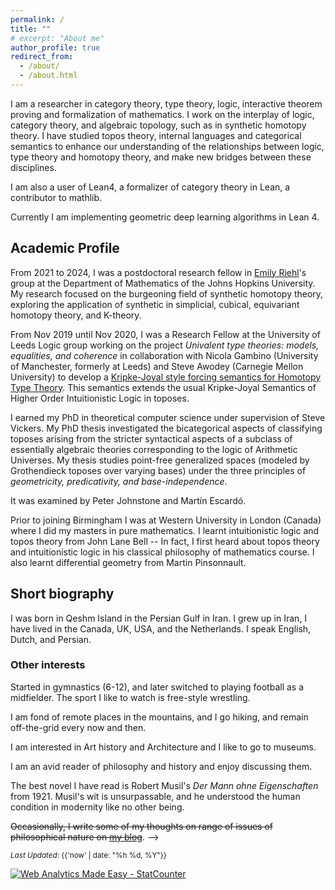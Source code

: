 ```yaml
---
permalink: /
title: ""
# excerpt: "About me"
author_profile: true
redirect_from: 
  - /about/
  - /about.html
---
```


I am a researcher in category theory, type theory, logic, interactive theorem proving and formalization of mathematics. I work on the interplay of logic, category theory, and algebraic topology, such as in synthetic homotopy theory. I have studied topos theory, internal languages and categorical semantics to enhance our understanding of the relationships between logic, type theory and homotopy theory, and make new bridges between these disciplines.

I am also a user of Lean4, a formalizer of category theory in Lean, a contributor to mathlib.

Currently I am implementing geometric deep learning algorithms in Lean 4. 

<!-- I am also interested in learning more about certain aspects of verification and machine learning. -->

## Academic Profile

<!-- 
[Microsoft Academic Profile](https://academic.microsoft.com/profile/h510f1e7-fe1i-46jj-9fgg-71ieeg664740/SinaHazratpour/publication/search?q=Sina%20Hazratpour&qe=%2540%2540%2540USER.PUBLICATIONS%253Dd510b1a7-ba1e-46ff-9bcc-71eaac664740&f=&orderBy=0) -->

From 2021 to 2024, I was a postdoctoral research fellow in [Emily Riehl](https://emilyriehl.github.io)'s group at the Department of Mathematics of the Johns Hopkins University. My research focused on the burgeoning field of synthetic homotopy theory, exploring the application of synthetic in simplicial, cubical, equivariant homotopy theory, and K-theory. 

From Nov 2019 until Nov 2020, I was a Research Fellow at the University of Leeds Logic group working on the project <em>Univalent type theories: models, equalities, and coherence</em> in collaboration with Nicola Gambino  (University of Manchester, formerly at Leeds) and Steve Awodey (Carnegie Mellon University) to develop a [Kripke-Joyal style forcing semantics for Homotopy Type Theory](/publication/2021-10-07-kripke-joyal-semantics-for-HoTT). This semantics extends the usual Kripke-Joyal Semantics of Higher Order Intuitionistic Logic in toposes. 

<!-- Here is my page at Leeds: https://eps.leeds.ac.uk/maths/staff/6531/dr-sina-hazratpour -->
I earned my PhD in theoretical computer science under supervision of Steve Vickers. My PhD thesis investigated the bicategorical aspects of classifying toposes arising from the stricter syntactical aspects of a subclass of essentially algebraic theories corresponding to the logic of Arithmetic Universes. My thesis studies point-free generalized spaces (modeled by Grothendieck toposes over varying bases) under the three principles of <em>geometricity, predicativity, and base-independence</em>. 
<!-- The idea was to carve out from the 2-category of Grothendieck toposes (over varying bases) the part that corresponds to the logic of Arithmetic Universes (finitary plus free algebras by means of list objects).  -->
It was examined by Peter Johnstone and Martín Escardó. 

Prior to joining Birmingham I was at Western University in London (Canada) where I did my masters in pure mathematics. I learnt intuitionistic logic and topos theory from John Lane Bell -- In fact, I first heard about topos theory and intuitionistic logic in his classical philosophy of mathematics course. I also learnt differential geometry from Martin Pinsonnault.

## Short biography 
I was born in Qeshm Island in the Persian Gulf in Iran. I grew up in Iran, I have lived in the Canada, UK, USA, and the Netherlands. I speak English, Dutch, and Persian.

### Other interests

Started in gymnastics (6-12), and later switched to playing football as a midfielder. The sport I like to watch is free-style wrestling.

I am fond of remote places in the mountains, and I go hiking, and remain off-the-grid every now and then.

I am interested in Art history and Architecture and I like to go to museums.

I am an avid reader of philosophy and history and enjoy discussing them.

<!-- The most influential books fourfold works of Nietzsche (Thus Spoke Zarathustra), Heidegger (Being and Time), Foucault (The Order of Things), and Sloterdijk (Critique of Cynical Reason) have influenced my thinking, and my life. "Thus Spoke Zarathustra" was one of the best events of my life.  -->

The best novel I have read is Robert Musil's *Der Mann ohne Eigenschaften* from 1921. Musil's wit is unsurpassable, and he understood the human condition in modernity like no other being.

<!-- Another interest of mine is the history of mathematics, in particular the history of the foundation and practice of mathematics in 19th and early 20th century. This includes Frege's logicism, Dedekind's foundational work in algebra and arithmetic, Klein's Erlangen Program in geometry, Husserl's phenomenology of mathematical thinking, and Cassirer's structuralist account of mathematical knowledge. You can read more [here](https://sinhp.github.io/links/#phil-math:reading-list).  -->
<strike>Occasionally, I write some of my thoughts on range of issues of philosophical nature on <a href="/year-archive">my blog</a></strike>.  -->

 
<div class="footer-col footer-col-3">
      <small>
        <em>Last Updated:</em> {{'now' | date: "%h %d, %Y"}}
        </small>        
</div>

<!-- Default Statcounter code for Github page
https://sinhp.github.io/ -->
<script type="text/javascript">
var sc_project=11670804; 
var sc_invisible=0; 
var sc_security="f1158054"; 
var scJsHost = (("https:" == document.location.protocol) ?
"https://secure." : "http://www.");
document.write("<sc"+"ript type='text/javascript' src='" +
scJsHost+
"statcounter.com/counter/counter.js'></"+"script>");
</script>
<noscript><div class="statcounter"><a title="Web Analytics
Made Easy - StatCounter" href="http://statcounter.com/"
target="_blank"><img class="statcounter"
src="//c.statcounter.com/11670804/0/f1158054/0/" alt="Web
Analytics Made Easy - StatCounter"></a></div></noscript>
<!-- End of Statcounter Code -->


